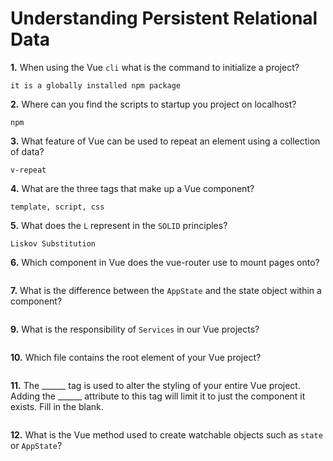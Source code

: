 # Understanding Persistent Relational Data

**1.** When using the Vue `cli` what is the command to initialize a project?
<!-- enter you answer in the space below -->
```
it is a globally installed npm package
```
**2.** Where can you find the scripts to startup you project on localhost?
<!-- enter you answer in the space below -->
```
npm
```
**3.** What feature of Vue can be used to repeat an element using a collection of data?
<!-- enter you answer in the space below -->
```
v-repeat
```
**4.** What are the three tags that make up a Vue component?
<!-- enter you answer in the space below -->
```
template, script, css
```
**5.** What does the `L` represent in the `SOLID` principles?
<!-- enter you answer in the space below -->
```
Liskov Substitution
```
**6.** Which component in Vue does the vue-router use to mount pages onto?
<!-- enter you answer in the space below -->
```

```
**7.** What is the difference between the `AppState` and the state object within a component?
<!-- enter you answer in the space below -->
```

```
**9.** What is the responsibility of `Services` in our Vue projects?
<!-- enter you answer in the space below -->
```

```
**10.** Which file contains the root element of your Vue project?
<!-- enter you answer in the space below -->
```

```
**11.** The ______ tag is used to alter the styling of your entire Vue project.  Adding the ______ attribute to this tag will limit it to just the component it exists.  Fill in the blank.
<!-- enter you answer in the space below -->
```

```
**12.** What is the Vue method used to create watchable objects such as `state` or `AppState`?
<!-- enter you answer in the space below -->
```

```